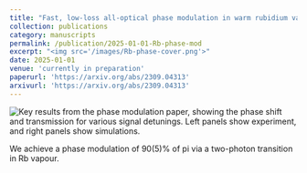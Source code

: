 ```yaml
---
title: "Fast, low-loss all-optical phase modulation in warm rubidium vapour"
collection: publications
category: manuscripts
permalink: /publication/2025-01-01-Rb-phase-mod
excerpt: "<img src='/images/Rb-phase-cover.png'>"
date: 2025-01-01
venue: 'currently in preparation'
paperurl: 'https://arxiv.org/abs/2309.04313'
arxivurl: 'https://arxiv.org/abs/2309.04313'
---
```


![Key results from the phase modulation paper, showing the phase shift and
transmission for various signal detunings. Left panels show experiment, and
right panels show simulations.](/images/Rb-phase-cover.png)

We achieve a phase modulation of 90(5)% of pi via a two-photon
transition in Rb vapour.
